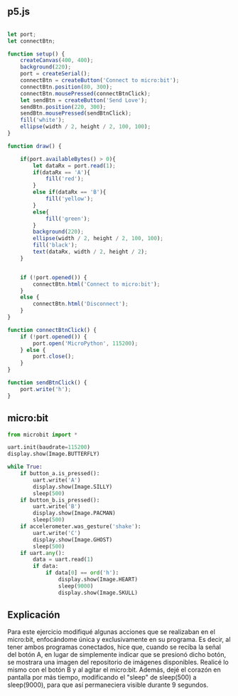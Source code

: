 ## p5.js
```js

let port;
let connectBtn;

function setup() {
    createCanvas(400, 400);
    background(220);
    port = createSerial();
    connectBtn = createButton('Connect to micro:bit');
    connectBtn.position(80, 300);
    connectBtn.mousePressed(connectBtnClick);
    let sendBtn = createButton('Send Love');
    sendBtn.position(220, 300);
    sendBtn.mousePressed(sendBtnClick);
    fill('white');
    ellipse(width / 2, height / 2, 100, 100);
}

function draw() {

    if(port.availableBytes() > 0){
        let dataRx = port.read(1);
        if(dataRx == 'A'){
            fill('red');   
        }
        else if(dataRx == 'B'){
            fill('yellow'); 
        }
        else{
            fill('green'); 
        }
        background(220);
        ellipse(width / 2, height / 2, 100, 100);
        fill('black');
        text(dataRx, width / 2, height / 2);
    }    


    if (!port.opened()) {
        connectBtn.html('Connect to micro:bit');
    } 
    else {
        connectBtn.html('Disconnect');
    }
}

function connectBtnClick() {
    if (!port.opened()) {
        port.open('MicroPython', 115200);
    } else {
        port.close();
    }
}

function sendBtnClick() {
    port.write('h');
}
```

## micro:bit 
```python
from microbit import *

uart.init(baudrate=115200)
display.show(Image.BUTTERFLY)

while True:
    if button_a.is_pressed():
        uart.write('A')
        display.show(Image.SILLY)
        sleep(500)
    if button_b.is_pressed():
        uart.write('B')
        display.show(Image.PACMAN)
        sleep(500)
    if accelerometer.was_gesture('shake'):
        uart.write('C')
        display.show(Image.GHOST)
        sleep(500)
    if uart.any():
        data = uart.read(1)
        if data:
            if data[0] == ord('h'):
                display.show(Image.HEART)
                sleep(9000)
                display.show(Image.SKULL)
```
## Explicación
Para este ejercicio modifiqué algunas acciones que se realizaban en el micro:bit, enfocándome única y exclusivamente en su programa. Es decir, al tener ambos programas conectados, hice que, cuando se reciba la señal del botón A, en lugar de simplemente indicar que se presionó dicho botón, se mostrara una imagen del repositorio de imágenes disponibles. Realicé lo mismo con el botón B y al agitar el micro:bit. Además, dejé el corazón en pantalla por más tiempo, modificando el "sleep" de sleep(500) a sleep(9000), para que así permaneciera visible durante 9 segundos.
